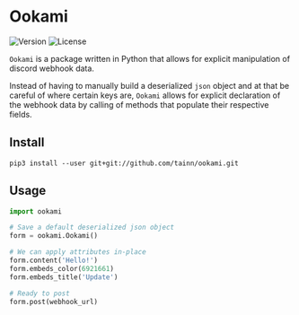 # Ookami
![Version](https://img.shields.io/badge/version-v1.2-blue)
![License](https://img.shields.io/badge/license-GPLv3-orange)

`Ookami` is a package written in Python that allows for explicit manipulation of discord webhook data.

Instead of having to manually build a deserialized `json` object and at that be careful of where certain keys are, `Ookami` allows for explicit declaration of the webhook data by calling of methods that populate their respective fields.

## Install
`pip3 install --user git+git://github.com/tainn/ookami.git`

## Usage
```py
import ookami

# Save a default deserialized json object
form = ookami.Ookami()

# We can apply attributes in-place
form.content('Hello!')
form.embeds_color(6921661)
form.embeds_title('Update')

# Ready to post
form.post(webhook_url)
```
